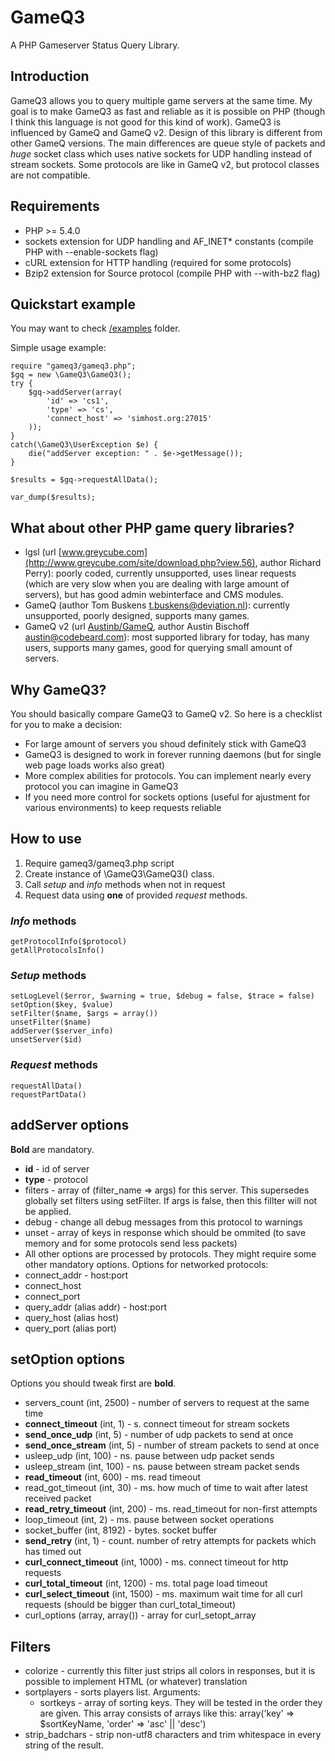 GameQ3
======
A PHP Gameserver Status Query Library.

## Introduction
GameQ3 allows you to query multiple game servers at the same time. My goal is to make GameQ3 as fast and reliable as it is possible on PHP (though I think this language is not good for this kind of work).
GameQ3 is influenced by GameQ and GameQ v2.
Design of this library is different from other GameQ versions.
The main differences are queue style of packets and *huge* socket class which uses native sockets for UDP handling instead of stream sockets.
Some protocols are like in GameQ v2, but protocol classes are not compatible.

## Requirements
* PHP >= 5.4.0
* sockets extension for UDP handling and AF_INET* constants (compile PHP with --enable-sockets flag)
* cURL extension for HTTP handling (required for some protocols)
* Bzip2 extension for Source protocol (compile PHP with --with-bz2 flag)

## Quickstart example
You may want to check [/examples](https://github.com/kostya0shift/GameQ3/tree/master/examples) folder.

Simple usage example:

    require "gameq3/gameq3.php";
    $gq = new \GameQ3\GameQ3();
    try {
        $gq->addServer(array(
            'id' => 'cs1',
            'type' => 'cs',
            'connect_host' => 'simhost.org:27015'
        ));
    }
    catch(\GameQ3\UserException $e) {
        die("addServer exception: " . $e->getMessage());
    }

    $results = $gq->requestAllData();

    var_dump($results);


## What about other PHP game query libraries?
* lgsl (url [www.greycube.com](http://www.greycube.com/site/download.php?view.56), author Richard Perry): poorly coded, currently unsupported, uses linear requests (which are very slow when you are dealing with large amount of servers), but has good admin webinterface and CMS modules.
* GameQ (author Tom Buskens <t.buskens@deviation.nl>): currently unsupported, poorly designed, supports many games.
* GameQ v2 (url [Austinb/GameQ](https://github.com/Austinb/GameQ), author Austin Bischoff <austin@codebeard.com>): most supported library for today, has many users, supports many games, good for querying small amount of servers.

## Why GameQ3?
You should basically compare GameQ3 to GameQ v2. So here is a checklist for you to make a decision:
* For large amount of servers you shoud definitely stick with GameQ3
* GameQ3 is designed to work in forever running daemons (but for single web page loads works also great)
* More complex abilities for protocols. You can implement nearly every protocol you can imagine in GameQ3
* If you need more control for sockets options (useful for ajustment for various environments) to keep requests reliable

## How to use
1. Require gameq3/gameq3.php script
1. Create instance of \GameQ3\GameQ3() class.
1. Call *setup* and *info* methods when not in request
1. Request data using **one** of provided *request* methods.

### *Info* methods
    getProtocolInfo($protocol)
    getAllProtocolsInfo()

### *Setup* methods
    setLogLevel($error, $warning = true, $debug = false, $trace = false)
    setOption($key, $value)
    setFilter($name, $args = array())
    unsetFilter($name)
    addServer($server_info)
    unsetServer($id)

### *Request* methods
    requestAllData()
    requestPartData()

## addServer options
**Bold** are mandatory.
* **id** - id of server
* **type** - protocol
* filters - array of (filter_name => args) for this server. This supersedes globally set filters using setFilter. If args is false, then this fillter will not be applied.
* debug - change all debug messages from this protocol to warnings
* unset - array of keys in response which should be ommited (to save memory and for some protocols send less packets)
* All other options are processed by protocols. They might require some other mandatory options. Options for networked protocols:
* connect_addr - host:port
* connect_host
* connect_port
* query_addr (alias addr) - host:port
* query_host (alias host)
* query_port (alias port)


## setOption options
Options you should tweak first are **bold**.
* servers_count (int, 2500) - number of servers to request at the same time
* **connect_timeout** (int, 1) - s. connect timeout for stream sockets
* **send_once_udp** (int, 5) - number of udp packets to send at once
* **send_once_stream** (int, 5) - number of stream packets to send at once
* usleep_udp (int, 100) - ns. pause between udp packet sends
* usleep_stream (int, 100) - ns. pause between stream packet sends
* **read_timeout** (int, 600) - ms. read timeout
* read_got_timeout (int, 30) - ms. how much of time to wait after latest received packet
* **read_retry_timeout** (int, 200) - ms. read_timeout for non-first attempts
* loop_timeout (int, 2) - ms. pause between socket operations
* socket_buffer (int, 8192) - bytes. socket buffer
* **send_retry** (int, 1) - count. number of retry attempts for packets which has timed out
* **curl_connect_timeout** (int, 1000) - ms. connect timeout for http requests
* **curl_total_timeout** (int, 1200) - ms. total page load timeout
* **curl_select_timeout** (int, 1500) - ms. maximum wait time for all curl requests (should be bigger than curl_total_timeout)
* curl_options (array, array()) - array for curl_setopt_array

## Filters
* colorize - currently this filter just strips all colors in responses, but it is possible to implement HTML (or whatever) translation
* sortplayers - sorts players list.
    Arguments:
    * sortkeys - array of sorting keys. They will be tested in the order they are given. This array consists of arrays like this: array('key' => $sortKeyName, 'order' => 'asc' || 'desc')
* strip_badchars - strip non-utf8 characters and trim whitespace in every string of the result.
